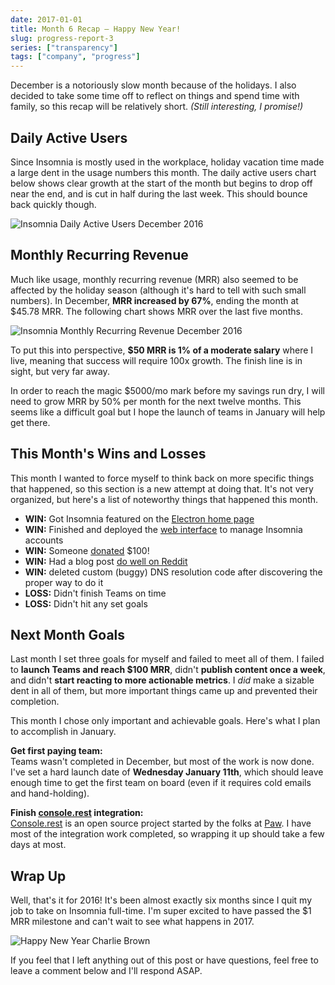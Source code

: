 ```yaml
---
date: 2017-01-01
title: Month 6 Recap – Happy New Year!
slug: progress-report-3
series: ["transparency"]
tags: ["company", "progress"]
---
```


December is a notoriously slow month because of the holidays. I also decided to take some
time off to reflect on things and spend time with family, so this recap will be 
relatively short. _(Still interesting, I promise!)_

<!--more-->

## Daily Active Users

Since Insomnia is mostly used in the workplace, holiday vacation time made a 
large dent in the usage numbers this month. The daily active users chart below shows 
clear growth at the start of the month but begins to drop off near the end, and is
cut in half during the last week. This should bounce back quickly though.

![Insomnia Daily Active Users December 2016](/images/blog/dau-6.png)

## Monthly Recurring Revenue

Much like usage, monthly recurring revenue (MRR) also seemed to be affected 
by the holiday season (although it's hard to tell with such small numbers). 
In December, **MRR increased by 67%**, ending the month at $45.78 MRR. The
following chart shows MRR over the last five months.

![Insomnia Monthly Recurring Revenue December 2016](/images/blog/mrr-6.png)

To put this into perspective, **$50 MRR is 1% of a moderate salary** where I live,
meaning that success will require 100x growth. The finish line is in sight, but very
far away.

In order to reach the magic $5000/mo mark before my savings run dry, I will 
need to grow MRR by 50% per month for the next twelve months. This seems like a
difficult goal but I hope the launch of teams in January will help get there. 

## This Month's Wins and Losses

This month I wanted to force myself to think back on more specific things that happened, 
so this section is a new attempt at doing that. It's not very organized, but here's a 
list of noteworthy things that happened this month.

- **WIN:** Got Insomnia featured on the [Electron home page](http://electron.atom.io/)
- **WIN:** Finished and deployed the [web interface](/app/) to manage Insomnia accounts
- **WIN:** Someone [donated](https://www.paypal.me/gschier) $100!
- **WIN:** Had a blog post [do well on Reddit](https://www.reddit.com/r/webdev/comments/5hf898/wrote_about_why_i_think_electron_is_a_web/)
- **WIN:** deleted custom (buggy) DNS resolution code after discovering the proper way to do it
- **LOSS:** Didn't finish Teams on time
- **LOSS:** Didn't hit any set goals

## Next Month Goals

Last month I set three goals for myself and failed to meet all of them. I failed
to **launch Teams and reach $100 MRR**, didn't **publish content once a week**, and 
didn't **start reacting to more actionable metrics**. I _did_ make a sizable dent in 
all of them, but more important things came up and prevented their completion.

This month I chose only important and achievable goals. Here's what I plan to 
accomplish in January.

**Get first paying team:**<br>
Teams wasn't completed in December, but most of the work is now
done. I've set a hard launch date of **Wednesday January 11th**, which should leave enough
time to get the first team on board (even if it requires cold emails and hand-holding).

**Finish [console.rest](https://console.rest/) integration:**<br>
[Console.rest](https://console.rest/) is an open source project started by the folks at
[Paw](https://paw.cloud/). I have most of the integration work completed, so wrapping it
up should take a few days at most.

## Wrap Up

Well, that's it for 2016! It's been almost exactly six months since I quit my job to 
take on Insomnia full-time. I'm super excited to have passed the $1 MRR milestone and
can't wait to see what happens in 2017.

![Happy New Year Charlie Brown](https://media.giphy.com/media/1PMVNNKVIL8Ig/giphy.gif)

If you feel that I left anything out of this post or have questions, feel free to leave
a comment below and I'll respond ASAP.
